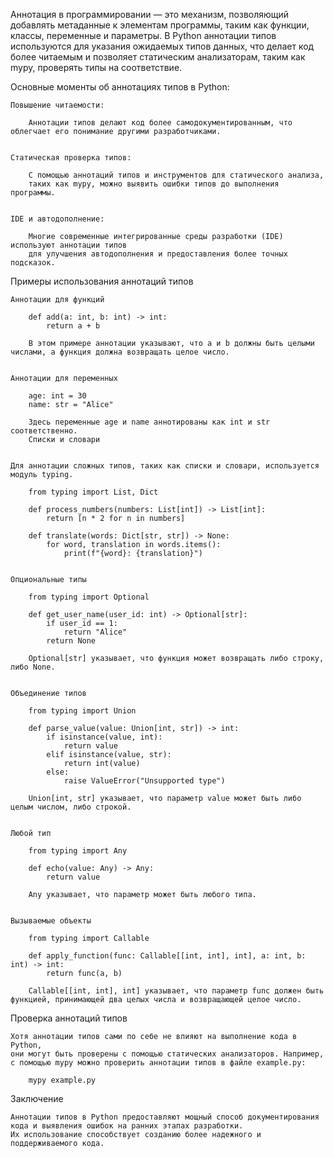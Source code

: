 Аннотация в программировании — это механизм, позволяющий добавлять метаданные к элементам программы,
таким как функции, классы, переменные и параметры. В Python аннотации типов используются для указания ожидаемых типов данных,
что делает код более читаемым и позволяет статическим анализаторам, таким как mypy, проверять типы на соответствие.


Основные моменты об аннотациях типов в Python:

    Повышение читаемости:

        Аннотации типов делают код более самодокументированным, что облегчает его понимание другими разработчиками.


    Статическая проверка типов:

        С помощью аннотаций типов и инструментов для статического анализа,
        таких как mypy, можно выявить ошибки типов до выполнения программы.


    IDE и автодополнение:

        Многие современные интегрированные среды разработки (IDE) используют аннотации типов
        для улучшения автодополнения и предоставления более точных подсказок.



Примеры использования аннотаций типов

    Аннотации для функций

        def add(a: int, b: int) -> int:
            return a + b

        В этом примере аннотации указывают, что a и b должны быть целыми числами, а функция должна возвращать целое число.


    Аннотации для переменных

        age: int = 30
        name: str = "Alice"

        Здесь переменные age и name аннотированы как int и str соответственно.
        Списки и словари


    Для аннотации сложных типов, таких как списки и словари, используется модуль typing.
        
        from typing import List, Dict
        
        def process_numbers(numbers: List[int]) -> List[int]:
            return [n * 2 for n in numbers]
        
        def translate(words: Dict[str, str]) -> None:
            for word, translation in words.items():
                print(f"{word}: {translation}")
    

    Опциональные типы
        
        from typing import Optional
        
        def get_user_name(user_id: int) -> Optional[str]:
            if user_id == 1:
                return "Alice"
            return None
        
        Optional[str] указывает, что функция может возвращать либо строку, либо None.


    Объединение типов
        
        from typing import Union
        
        def parse_value(value: Union[int, str]) -> int:
            if isinstance(value, int):
                return value
            elif isinstance(value, str):
                return int(value)
            else:
                raise ValueError("Unsupported type")
        
        Union[int, str] указывает, что параметр value может быть либо целым числом, либо строкой.


    Любой тип
        
        from typing import Any
        
        def echo(value: Any) -> Any:
            return value
        
        Any указывает, что параметр может быть любого типа.


    Вызываемые объекты
        
        from typing import Callable
        
        def apply_function(func: Callable[[int, int], int], a: int, b: int) -> int:
            return func(a, b)
        
        Callable[[int, int], int] указывает, что параметр func должен быть функцией, принимающей два целых числа и возвращающей целое число.


Проверка аннотаций типов

    Хотя аннотации типов сами по себе не влияют на выполнение кода в Python, 
    они могут быть проверены с помощью статических анализаторов. Например, 
    с помощью mypy можно проверить аннотации типов в файле example.py:
        
        mypy example.py



Заключение

    Аннотации типов в Python предоставляют мощный способ документирования кода и выявления ошибок на ранних этапах разработки. 
    Их использование способствует созданию более надежного и поддерживаемого кода.
    